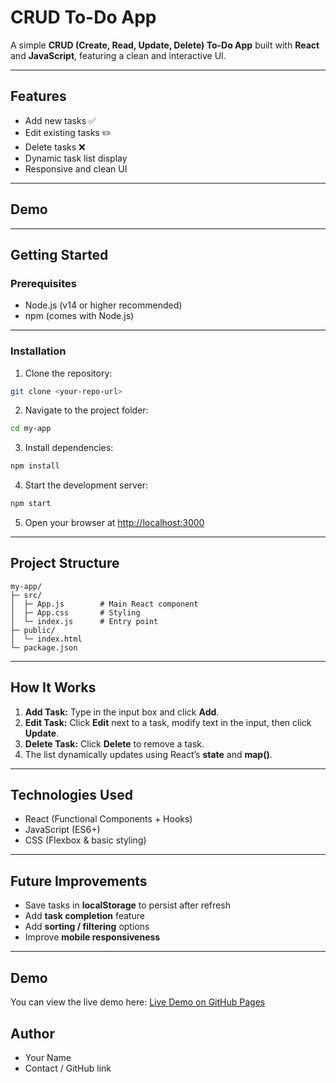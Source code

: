 # CRUD To-Do App

A simple **CRUD (Create, Read, Update, Delete) To-Do App** built with **React** and **JavaScript**, featuring a clean and interactive UI.

---

## **Features**

* Add new tasks ✅
* Edit existing tasks ✏️
* Delete tasks ❌
* Dynamic task list display
* Responsive and clean UI

---

## **Demo**
---

## **Getting Started**

### **Prerequisites**

* Node.js (v14 or higher recommended)
* npm (comes with Node.js)

---

### **Installation**

1. Clone the repository:

```bash
git clone <your-repo-url>
```

2. Navigate to the project folder:

```bash
cd my-app
```

3. Install dependencies:

```bash
npm install
```

4. Start the development server:

```bash
npm start
```

5. Open your browser at [http://localhost:3000](http://localhost:3000)

---

## **Project Structure**

```
my-app/
├─ src/
│  ├─ App.js        # Main React component
│  ├─ App.css       # Styling
│  └─ index.js      # Entry point
├─ public/
│  └─ index.html
└─ package.json
```

---

## **How It Works**

1. **Add Task:** Type in the input box and click **Add**.
2. **Edit Task:** Click **Edit** next to a task, modify text in the input, then click **Update**.
3. **Delete Task:** Click **Delete** to remove a task.
4. The list dynamically updates using React’s **state** and **map()**.

---

## **Technologies Used**

* React (Functional Components + Hooks)
* JavaScript (ES6+)
* CSS (Flexbox & basic styling)

---

## **Future Improvements**

* Save tasks in **localStorage** to persist after refresh
* Add **task completion** feature
* Add **sorting / filtering** options
* Improve **mobile responsiveness**

---
## **Demo**

You can view the live demo here: [Live Demo on GitHub Pages](https://subashkatwal.github.io/React-To-Do-App/)

## **Author**

* Your Name
* Contact / GitHub link
